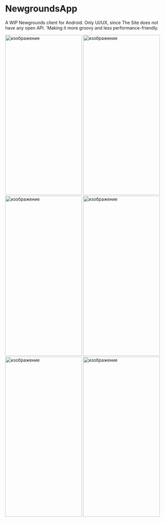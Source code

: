# NewgroundsApp
A WIP Newgrounds client for Android. Only UI/UX, since The Site does not have any open API. 'Making it more groovy and less performance-friendly.


<img width="246" height="512" alt="изображение" src="https://github.com/user-attachments/assets/00996a05-1ae4-4e53-be5c-b100ce909e36" />  
<img width="246" height="512" alt="изображение" src="https://github.com/user-attachments/assets/b2cebb47-100f-4121-a784-688ba4d74356" />  
<img width="246" height="512" alt="изображение" src="https://github.com/user-attachments/assets/6f33954c-64e4-43bf-b7d7-9c59f8240131" />  
<img width="246" height="512" alt="изображение" src="https://github.com/user-attachments/assets/ab8bc231-bc9f-41cd-9a26-76446eefbd97" />  
<img width="246" height="512" alt="изображение" src="https://github.com/user-attachments/assets/822567b8-dc05-4c75-adf0-5a85f9695cb0" />  
<img width="246" height="512" alt="изображение" src="https://github.com/user-attachments/assets/3046a50d-d8a6-4cab-88ae-db61f47229f3" />  






